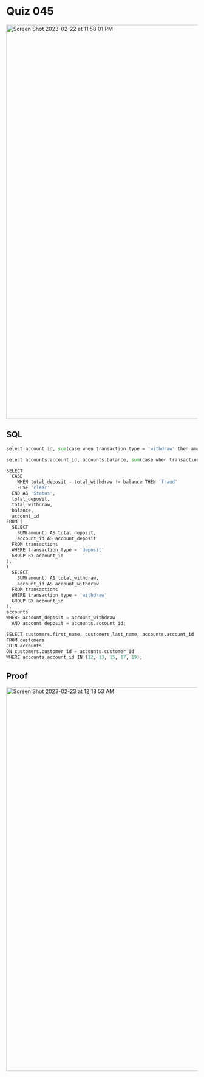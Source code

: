 # Quiz 045

<img width="1036" alt="Screen Shot 2023-02-22 at 11 58 01 PM" src="https://user-images.githubusercontent.com/111751273/220660609-615238cb-f8d0-4320-b197-a97b510324f4.png">

## SQL
```.py
select account_id, sum(case when transaction_type = 'withdraw' then amount else 0 end) as withdraw, sum(case when transaction_type = 'deposit' then amount else 0 end) as deposit, sum(case when transaction_type = 'withdraw' then amount else 0 end) - sum(case when transaction_type = 'deposit' then amount else 0 end) as expected_balance from transactions group by account_id;

select accounts.account_id, accounts.balance, sum(case when transaction_type = 'withdraw' then amount else 0 end) as withdraw, sum(case when transactions.transaction_type = 'deposit' then amount else 0 end) as deposit, sum(case when transactions.transaction_type = 'deposit' then amount else 0 end) - sum(case when transactions.transaction_type = 'withdraw' then amount else 0 end) as expected_balance from transactions inner join accounts on transactions.account_id = accounts.account_id group by accounts.account_id;

SELECT
  CASE
    WHEN total_deposit - total_withdraw != balance THEN 'fraud'
    ELSE 'clear'
  END AS 'Status',
  total_deposit,
  total_withdraw,
  balance,
  account_id
FROM (
  SELECT
    SUM(amount) AS total_deposit,
    account_id AS account_deposit
  FROM transactions
  WHERE transaction_type = 'deposit'
  GROUP BY account_id
),
(
  SELECT
    SUM(amount) AS total_withdraw,
    account_id AS account_withdraw
  FROM transactions
  WHERE transaction_type = 'withdraw'
  GROUP BY account_id
),
accounts
WHERE account_deposit = account_withdraw
  AND account_deposit = accounts.account_id;

SELECT customers.first_name, customers.last_name, accounts.account_id
FROM customers
JOIN accounts
ON customers.customer_id = accounts.customer_id
WHERE accounts.account_id IN (12, 13, 15, 17, 19);
```

## Proof
<img width="1009" alt="Screen Shot 2023-02-23 at 12 18 53 AM" src="https://user-images.githubusercontent.com/111751273/220666973-bb160988-a130-4c82-9d5c-9cec5387f2d9.png">

